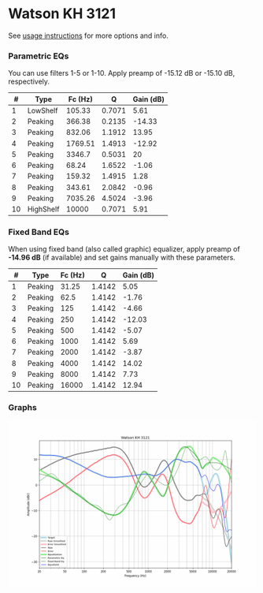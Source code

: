 # Watson KH 3121
See [usage instructions](https://github.com/jaakkopasanen/AutoEq#usage) for more options and info.

### Parametric EQs
You can use filters 1-5 or 1-10. Apply preamp of -15.12 dB or -15.10 dB, respectively.

|   # | Type      |   Fc (Hz) |      Q |   Gain (dB) |
|-----|-----------|-----------|--------|-------------|
|   1 | LowShelf  |    105.33 | 0.7071 |        5.61 |
|   2 | Peaking   |    366.38 | 0.2135 |      -14.33 |
|   3 | Peaking   |    832.06 | 1.1912 |       13.95 |
|   4 | Peaking   |   1769.51 | 1.4913 |      -12.92 |
|   5 | Peaking   |   3346.7  | 0.5031 |       20    |
|   6 | Peaking   |     68.24 | 1.6522 |       -1.06 |
|   7 | Peaking   |    159.32 | 1.4915 |        1.28 |
|   8 | Peaking   |    343.61 | 2.0842 |       -0.96 |
|   9 | Peaking   |   7035.26 | 4.5024 |       -3.96 |
|  10 | HighShelf |  10000    | 0.7071 |        5.91 |

### Fixed Band EQs
When using fixed band (also called graphic) equalizer, apply preamp of **-14.96 dB** (if available) and set gains manually with these parameters.

|   # | Type    |   Fc (Hz) |      Q |   Gain (dB) |
|-----|---------|-----------|--------|-------------|
|   1 | Peaking |     31.25 | 1.4142 |        5.05 |
|   2 | Peaking |     62.5  | 1.4142 |       -1.76 |
|   3 | Peaking |    125    | 1.4142 |       -4.66 |
|   4 | Peaking |    250    | 1.4142 |      -12.03 |
|   5 | Peaking |    500    | 1.4142 |       -5.07 |
|   6 | Peaking |   1000    | 1.4142 |        5.69 |
|   7 | Peaking |   2000    | 1.4142 |       -3.87 |
|   8 | Peaking |   4000    | 1.4142 |       14.02 |
|   9 | Peaking |   8000    | 1.4142 |        7.73 |
|  10 | Peaking |  16000    | 1.4142 |       12.94 |

### Graphs
![](./Watson%20KH%203121.png)
